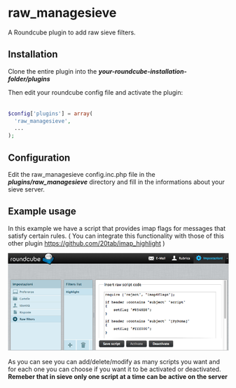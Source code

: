 raw_managesieve
=========================

A Roundcube plugin to add raw sieve filters.

## Installation

Clone the entire plugin into the <b><i>your-roundcube-installation-folder/plugins</i></b>

Then edit your roundcube config file and activate the plugin:

```php

$config['plugins'] = array(
  'raw_managesieve', 
  ...  
);

```

## Configuration

Edit the raw_managesieve config.inc.php file in the <b><i>plugins/raw_managesieve</i></b> directory
and fill in the informations about your sieve server.


## Example usage

In this example we have a script that provides imap flags for messages that satisfy certain rules.
( You can integrate this functionality with those of this other plugin https://github.com/20tab/imap_highlight )

![ScreenShot](https://raw.githubusercontent.com/20tab/raw_managesieve/master/screenshot.png)

As you can see you can add/delete/modify as many scripts you want and for each one you can choose if you want it to be activated or deactivated. <b>Remeber that in sieve only one script at a time can be active on the server</b>


